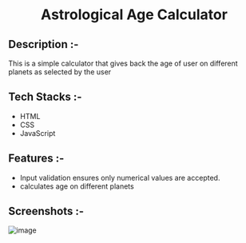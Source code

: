 # <p align="center">Astrological Age Calculator</p>

## Description :-

This is a simple calculator that gives back the age of user on different planets as selected by the user

## Tech Stacks :-

- HTML
- CSS
- JavaScript

## Features :-

- Input validation ensures only numerical values are accepted.
- calculates age on different planets

## Screenshots :-

![image](https://github.com/Rakesh9100/CalcDiverse/assets/144714595/f622c077-8390-407d-9d4d-5e35867aff7d)
